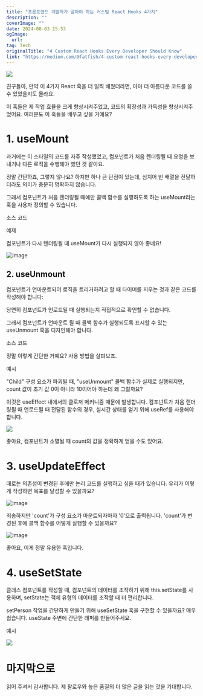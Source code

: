 ```yaml
---
title: "프론트엔드 개발자가 알아야 하는 커스텀 React Hooks 4가지"
description: ""
coverImage: ""
date: 2024-08-03 15:53
ogImage: 
  url: 
tag: Tech
originalTitle: "4 Custom React Hooks Every Developer Should Know"
link: "https://medium.com/@fatfish/4-custom-react-hooks-every-developer-should-know-c61f644bbc3e"
---
```




<img src="/assets/img/4CustomReactHooksEveryDeveloperShouldKnow_0.png" />

친구들아, 만약 이 4가지 React 훅을 더 일찍 배웠더라면, 아마 더 아름다운 코드를 쓸 수 있었을지도 몰라요.

이 훅들은 제 작업 효율을 크게 향상시켜주었고, 코드의 확장성과 가독성을 향상시켜주었어요. 여러분도 이 훅들을 배우고 싶을 거예요?

# 1. useMount

<div class="content-ad"></div>

과거에는 이 스타일의 코드를 자주 작성했었고, 컴포넌트가 처음 렌더링될 때 요청을 보내거나 다른 로직을 수행해야 했던 것 같아요.

정말 간단하죠, 그렇지 않나요? 하지만 하나 큰 단점이 있는데, 심지어 빈 배열을 전달하더라도 의미가 충분히 명확하지 않습니다.

그래서 컴포넌트가 처음 렌더링될 때에만 콜백 함수를 실행하도록 하는 useMount라는 훅을 사용자 정의할 수 있습니다.

소스 코드

<div class="content-ad"></div>

예제

컴포넌트가 다시 렌더링될 때 useMount가 다시 실행되지 않아 좋네요!

![image](https://miro.medium.com/v2/resize:fit:1400/1*bnwA_ZyNEtTGZpLt0c_Xyg.gif)

## 2. useUnmount

<div class="content-ad"></div>

컴포넌트가 언마운트되어 로직을 트리거하려고 할 때 타이머를 지우는 것과 같은 코드를 작성해야 합니다:

당연히 컴포넌트가 언로드될 때 실행되는지 직접적으로 확인할 수 없습니다.

그래서 컴포넌트가 언마운트 될 때 콜백 함수가 실행되도록 표시할 수 있는 useUnmount 훅을 디자인해야 합니다.

소스 코드

<div class="content-ad"></div>

정말 이렇게 간단한 거예요? 사용 방법을 살펴보죠.

예시

"Child" 구성 요소가 파괴될 때, "useUnmount" 콜백 함수가 실제로 실행되지만, count 값이 초기 값 0이 아니라 10이어야 하는데 왜 그럴까요?

이것은 useEffect 내에서의 클로저 메커니즘 때문에 발생합니다. 컴포넌트가 처음 렌더링될 때 언로드될 때 전달된 함수의 경우, 실시간 상태를 얻기 위해 useRef를 사용해야 합니다.

<div class="content-ad"></div>

<img src="https://miro.medium.com/v2/resize:fit:1400/1*S-by-qxpu8yNEY8EF7fPCw.gif" />

좋아요, 컴포넌트가 소멸될 때 count의 값을 정확하게 얻을 수도 있어요.

# 3. useUpdateEffect

때로는 의존성이 변경된 후에만 논리 코드를 실행하고 싶을 때가 있습니다. 우리가 이렇게 작성하면 목표를 달성할 수 있을까요?

<div class="content-ad"></div>

![image](https://miro.medium.com/v2/resize:fit:1400/1*eB5VHSFHOS77OqJ9HccwnA.gif)

죄송하지만 'count'가 구성 요소가 마운트되자마자 '0'으로 출력됩니다. 'count'가 변경된 후에 콜백 함수를 어떻게 실행할 수 있을까요?

![image](https://miro.medium.com/v2/resize:fit:1400/1*TgD4btOM7CrJ6fu8IdLFRw.gif)

좋아요, 이게 정말 유용한 훅입니다.

<div class="content-ad"></div>

# 4. useSetState

클래스 컴포넌트를 작성할 때, 컴포넌트의 데이터를 조작하기 위해 this.setState를 사용하며, setState는 객체 유형의 데이터를 조작할 때 더 편리합니다.

setPerson 작업을 간단하게 만들기 위해 useSetState 훅을 구현할 수 있을까요? 매우 쉽습니다. useState 주변에 간단한 래퍼를 만들어주세요.

예시

<div class="content-ad"></div>

<img src="https://miro.medium.com/v2/resize:fit:1400/1*ohXLRMzWWrp1WbKcqv0_lg.gif" />

# 마지막으로

읽어 주셔서 감사합니다. 제 팔로우와 높은 품질의 더 많은 글을 읽는 것을 기대합니다.

